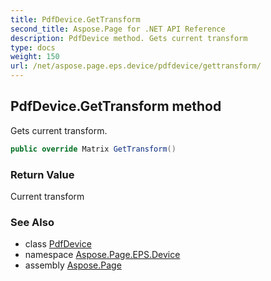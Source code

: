 ```yaml
---
title: PdfDevice.GetTransform
second_title: Aspose.Page for .NET API Reference
description: PdfDevice method. Gets current transform
type: docs
weight: 150
url: /net/aspose.page.eps.device/pdfdevice/gettransform/
---
```

## PdfDevice.GetTransform method

Gets current transform.

```csharp
public override Matrix GetTransform()
```

### Return Value

Current transform

### See Also

* class [PdfDevice](../)
* namespace [Aspose.Page.EPS.Device](../../pdfdevice/)
* assembly [Aspose.Page](../../../)


